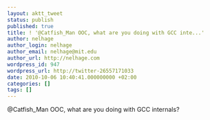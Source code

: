 ```yaml
---
layout: aktt_tweet
status: publish
published: true
title: ! '@Catfish_Man OOC, what are you doing with GCC inte...'
author: nelhage
author_login: nelhage
author_email: nelhage@mit.edu
author_url: http://nelhage.com
wordpress_id: 947
wordpress_url: http://twitter-26557171033
date: 2010-10-06 10:40:41.000000000 +02:00
categories: []
tags: []
---
```

@Catfish_Man OOC, what are you doing with GCC internals?
